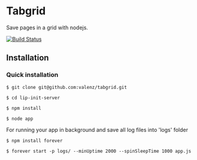 # Tabgrid
Save pages in a grid with nodejs.

[![Build Status](https://travis-ci.org/valenz/tabgrid.svg?branch=master)](https://travis-ci.org/valenz/tabgrid)

## Installation
### Quick installation
	$ git clone git@github.com:valenz/tabgrid.git

	$ cd lip-init-server

	$ npm install

	$ node app

For running your app in background and save all log files into 'logs' folder

	$ npm install forever

	$ forever start -p logs/ --minUptime 2000 --spinSleepTime 1000 app.js
